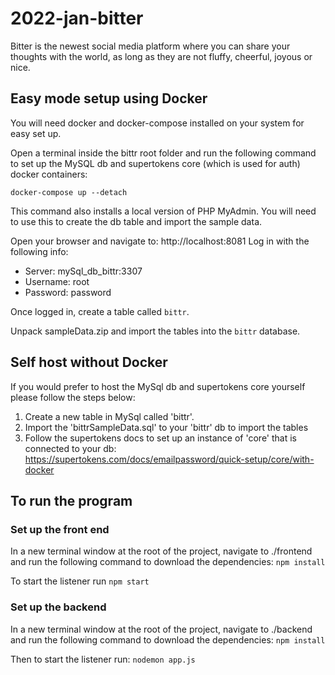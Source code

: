 # 2022-jan-bitter
Bitter is the newest social media platform where you can share your thoughts with the world, as long as they are not fluffy, cheerful, joyous or nice.



## Easy mode setup using Docker ##

You will need docker and docker-compose installed on your system for easy set up.

Open a terminal inside the bittr root folder and run the following command to set up the
MySQL db and supertokens core (which is used for auth) docker containers:

`docker-compose up --detach`

This command also installs a local version of PHP MyAdmin. You will need to use this to create
the db table and import the sample data.

Open your browser and navigate to: http://localhost:8081
Log in with the following info:
* Server: mySql_db_bittr:3307
* Username: root
* Password: password

Once logged in, create a table called `bittr`.

Unpack sampleData.zip and import the tables into the `bittr` database.


## Self host without Docker ##
If you would prefer to host the MySql db and supertokens core yourself please follow the
steps below:

1. Create a new table in MySql called 'bittr'.
2. Import the 'bittrSampleData.sql' to your 'bittr' db to import the tables
3. Follow the supertokens docs to set up an instance of 'core' that is connected to your db:
https://supertokens.com/docs/emailpassword/quick-setup/core/with-docker

## To run the program ##

### Set up the front end ###
In a new terminal window at the root of the project, navigate to ./frontend and run the following
command to download the dependencies: `npm install`

To start the listener run `npm start`

### Set up the backend ###
In a new terminal window at the root of the project, navigate to ./backend and run the following
command to download the dependencies: `npm install`

Then to start the listener run: `nodemon app.js`

